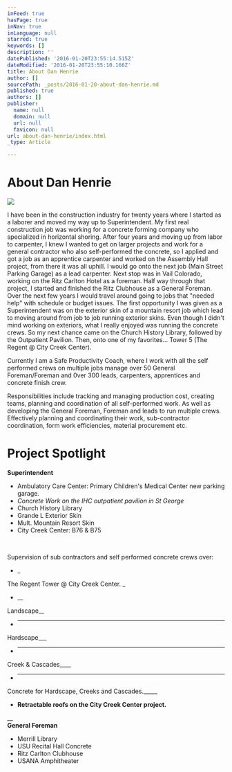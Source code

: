 ```yaml
---
inFeed: true
hasPage: true
inNav: true
inLanguage: null
starred: true
keywords: []
description: ''
datePublished: '2016-01-20T23:55:14.515Z'
dateModified: '2016-01-20T23:55:10.166Z'
title: About Dan Henrie
author: []
sourcePath: _posts/2016-01-20-about-dan-henrie.md
published: true
authors: []
publisher:
  name: null
  domain: null
  url: null
  favicon: null
url: about-dan-henrie/index.html
_type: Article

---
```

# About Dan Henrie
![](https://the-grid-user-content.s3-us-west-2.amazonaws.com/3e9a65a7-22bd-4cc1-966c-90039e93f7ad.png)

I have been in the construction industry for twenty years where I started as a laborer and moved my way up to Superintendent. My first real construction job was working for a concrete forming company who specialized in horizontal shoring. After four years and moving up from labor to carpenter, I knew I wanted to get on larger projects and work for a general contractor who also self-performed the concrete, so I applied and got a job as an apprentice carpenter and worked on the Assembly Hall project, from there it was all uphill. I would go onto the next job (Main Street Parking Garage) as a lead carpenter. Next stop was in Vail Colorado, working on the Ritz Carlton Hotel as a foreman. Half way through that project, I started and finished the Ritz Clubhouse as a General Foreman. Over the next few years I would travel around going to jobs that "needed help" with schedule or budget issues. The first opportunity I was given as a Superintendent was on the exterior skin of a mountain resort job which lead to moving around from job to job running exterior skins. Even though I didn't mind working on exteriors, what I really enjoyed was running the concrete crews. So my next chance came on the Church History Library, followed by the Outpatient Pavilion. Then, onto one of my favorites... Tower 5 (The Regent @ City Creek Center). 

​Currently I am a Safe Productivity Coach, where I work with all the self performed crews on multiple jobs manage over 50 General Foreman/Foreman and 0ver 300 leads, carpenters, apprentices and concrete finish crew.

Responsibilities include tracking and managing production cost, creating teams, planning and coordination of all self-performed work. As well as developing the General Foreman, Foreman and leads to run multiple crews. Effectively planning and coordinating their work, sub-contractor coordination, form work efficiencies, material procurement etc.

# Project Spotlight

**​Superintendent**

* ​​Ambulatory Care Center: Primary Children's Medical Center new parking garage.
* _Concrete Work on the IHC outpatient pavilion in St George_
* Church History Library
* Grande L Exterior Skin
* Mult. Mountain Resort Skin
* City Creek Center: B76 & B75

_​​_

Supervision of sub contractors and self performed concrete crews over:

* _

The Regent Tower @ City Creek Center. _
* __

Landscape__
* ___

Hardscape___
* ____

Creek & Cascades____
* _____

Concrete for Hardscape, Creeks and Cascades._____
* ______Retractable roofs on the City Creek Center project.______

__  
**General Foreman**

* Merrill Library
* USU Recital Hall Concrete
* Ritz Carlton Clubhouse
* USANA Amphitheater